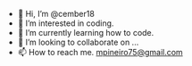 - 👋 Hi, I’m @cember18
- 👀 I’m interested in coding.
- 🌱 I’m currently learning how to code.
- 💞️ I’m looking to collaborate on ...
- 📫 How to reach me. mpineiro75@gmail.com

<!---
cember18/cember18 is a ✨ special ✨ repository because its `README.md` (this file) appears on your GitHub profile.
You can click the Preview link to take a look at your changes.
--->
